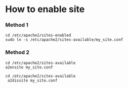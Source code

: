 
# How to enable site 

### Method 1

```
cd /etc/apache2/sites-enabled
sudo ln -s /etc/apache2/sites-available/my_site.conf
```

### Method 2

```
cd /etc/apache2/sites-available
a2ensite my_site.conf
```


```
cd /etc/apache2/sites-available
 a2dissite my_site.conf
```
```










